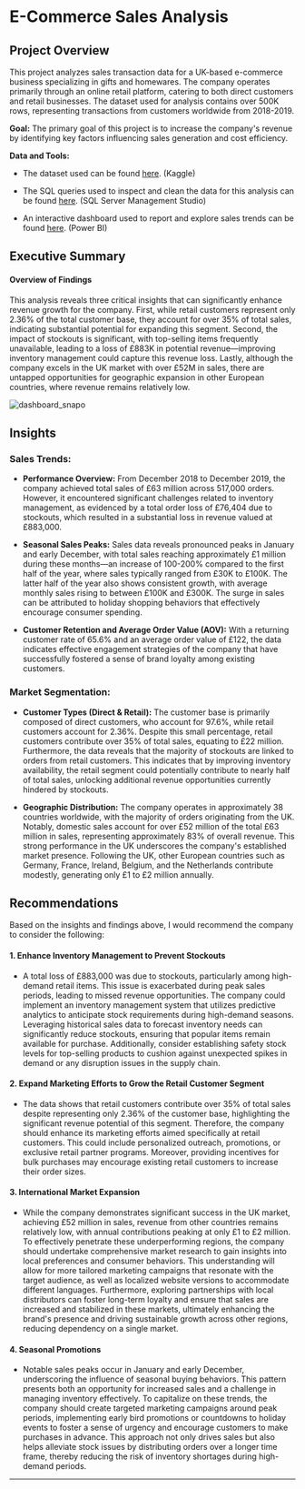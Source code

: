# E-Commerce Sales Analysis

## Project Overview

This project analyzes sales transaction data for a UK-based e-commerce business specializing in gifts and homewares. The company operates primarily through an online retail platform, catering to both direct customers and retail businesses.  The dataset used for analysis contains over 500K rows, representing transactions from customers worldwide from 2018-2019.

**Goal:** The primary goal of this project is to increase the company's revenue by identifying key factors influencing sales generation and cost efficiency.

**Data and Tools:**

- The dataset used can be found [here](https://www.kaggle.com/datasets/gabrielramos87/an-online-shop-business/data). (Kaggle)

-  The SQL queries used to inspect and clean the data for this analysis can be found [here](https://drive.google.com/file/d/1LHdVIbaBx4lhp0Jas2gM1d6cdgFPNpwj/view?usp=sharing). (SQL Server Management Studio)

- An interactive dashboard used to report and explore sales trends can be found [here](https://app.powerbi.com/view?r=eyJrIjoiYzkxM2MzODktOTRiZi00OTBkLTgxOGItYjQxYzhhYTFhODA5IiwidCI6IjI3MWQ1ZTdiLTEzNTAtNGI5Ni1hYjg0LTUyZGJkYTRjZjQwYyIsImMiOjEwfQ%3D%3D&pageName=6b650cd31a16e93ba4dc). (Power BI)




## Executive Summary
#### Overview of Findings

This analysis reveals three critical insights that can significantly enhance revenue growth for the company. First, while retail customers represent only 2.36% of the total customer base, they account for over 35% of total sales, indicating substantial potential for expanding this segment. Second, the impact of stockouts is significant, with top-selling items frequently unavailable, leading to a loss of £883K in potential revenue—improving inventory management could capture this revenue loss. Lastly, although the company excels in the UK market with over £52M in sales, there are untapped opportunities for geographic expansion in other European countries, where revenue remains relatively low.


![dashboard_snapo](https://github.com/user-attachments/assets/1d54feaf-7579-4dc0-bf69-2f49dc119356)




## Insights 
### Sales Trends:

* **Performance Overview:** From December 2018 to December 2019, the company achieved total sales of £63 million across 517,000 orders. However, it encountered significant challenges related to inventory management, as evidenced by a total order loss of £76,404 due to stockouts, which resulted in a substantial loss in revenue valued at £883,000.

* **Seasonal Sales Peaks:** Sales data reveals pronounced peaks in January and early December, with total sales reaching approximately £1 million during these months—an increase of 100-200% compared to the first half of the year, where sales typically ranged from £30K to £100K. The latter half of the year also shows consistent growth, with average monthly sales rising to between £100K and £300K. The surge in sales can be attributed to holiday shopping behaviors that effectively encourage consumer spending. 

* **Customer Retention and Average Order Value (AOV):** With a returning customer rate of 65.6% and an average order value of £122, the data indicates effective engagement strategies of the company that have successfully fostered a sense of brand loyalty among existing customers.

### Market Segmentation:
  
* **Customer Types (Direct & Retail):** The customer base is primarily composed of direct customers, who account for 97.6%, while retail customers account for 2.36%. Despite this small percentage, retail customers contribute over 35% of total sales, equating to £22 million. Furthermore, the data reveals that the majority of stockouts are linked to orders from retail customers. This indicates that by improving inventory availability, the retail segment could potentially contribute to nearly half of total sales, unlocking additional revenue opportunities currently hindered by stockouts.

* **Geographic Distribution:** The company operates in approximately 38 countries worldwide, with the majority of orders originating from the UK. Notably, domestic sales account for over £52 million of the total £63 million in sales, representing approximately 83% of overall revenue. This strong performance in the UK underscores the company's established market presence. Following the UK, other European countries such as Germany, France, Ireland, Belgium, and the Netherlands contribute modestly, generating only £1 to £2 million annually.

## Recommendations

Based on the insights and findings above, I would recommend the company to consider the following: 

#### 1. Enhance Inventory Management to Prevent Stockouts 

* A total loss of £883,000 was due to stockouts, particularly among high-demand retail items. This issue is exacerbated during peak sales periods, leading to missed revenue opportunities. The company could implement an inventory management system that utilizes predictive analytics to anticipate stock requirements during high-demand seasons. Leveraging historical sales data to forecast inventory needs can significantly reduce stockouts, ensuring that popular items remain available for purchase. Additionally, consider establishing safety stock levels for top-selling products to cushion against unexpected spikes in demand or any disruption issues in the supply chain.


#### 2. Expand Marketing Efforts to Grow the Retail Customer Segment
* The data shows that retail customers contribute over 35% of total sales despite representing only 2.36% of the customer base, highlighting the significant revenue potential of this segment. Therefore, the company should enhance its marketing efforts aimed specifically at retail customers. This could include personalized outreach, promotions, or exclusive retail partner programs. Moreover, providing incentives for bulk purchases may encourage existing retail customers to increase their order sizes. 

#### 3. International Market Expansion
* While the company demonstrates significant success in the UK market, achieving £52 million in sales, revenue from other countries remains relatively low, with annual contributions peaking at only £1 to £2 million. To effectively penetrate these underperforming regions, the company should undertake comprehensive market research to gain insights into local preferences and consumer behaviors. This understanding will allow for more tailored marketing campaigns that resonate with the target audience, as well as localized website versions to accommodate different languages. Furthermore, exploring partnerships with local distributors can foster long-term loyalty and ensure that sales are increased and stabilized in these markets, ultimately enhancing the brand's presence and driving sustainable growth across other regions, reducing dependency on a single market.

#### 4. Seasonal Promotions

* Notable sales peaks occur in January and early December, underscoring the influence of seasonal buying behaviors. This pattern presents both an opportunity for increased sales and a challenge in managing inventory effectively. To capitalize on these trends, the company should create targeted marketing campaigns around peak periods, implementing early bird promotions or countdowns to holiday events to foster a sense of urgency and encourage customers to make purchases in advance. This approach not only drives sales but also helps alleviate stock issues by distributing orders over a longer time frame, thereby reducing the risk of inventory shortages during high-demand periods.








_____________________
